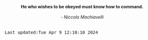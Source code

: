 
<div align="center"><b><span>He who wishes to be obeyed must know how to command.</span></b><br><br><i> - Niccolo Machiavelli</i></div>
<br><br><kbd>Last updated:Tue Apr  9 12:10:10 2024</kbd>